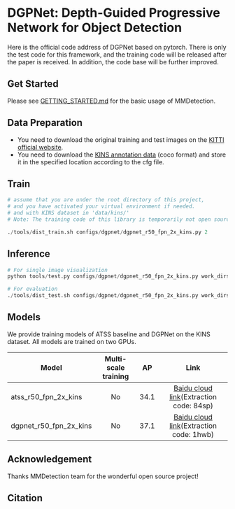 # DGPNet: Depth-Guided Progressive Network for Object Detection

Here is the official code address of DGPNet based on pytorch. There is only the test code for this framework, and the training code will be released after the paper is received. In addition, the code base will be further improved.

## Get Started

Please see [GETTING_STARTED.md](https://github.com/open-mmlab/mmdetection/blob/v2.11.0/docs/get_started.md) for the basic usage of MMDetection.

## Data Preparation

- You need to download the original training and test images on the [KITTI official website](http://www.cvlibs.net/datasets/kitti/eval_object.php?obj_benchmark=2d).
- You need to download the [KINS annotation data](https://github.com/qqlu/Amodal-Instance-Segmentation-through-KINS-Dataset) (coco format) and store it in the specified location according to the cfg file.

## Train

```python
# assume that you are under the root directory of this project,
# and you have activated your virtual environment if needed.
# and with KINS dataset in 'data/kins/'
# Note: The training code of this library is temporarily not open source and will be released after the paper is accepted.

./tools/dist_train.sh configs/dgpnet/dgpnet_r50_fpn_2x_kins.py 2
```

## Inference

```python
# For single image visualization
python tools/test.py configs/dgpnet/dgpnet_r50_fpn_2x_kins.py work_dirs/dgpnet_kins.pth --show
```

```python
# For evaluation
./tools/dist_test.sh configs/dgpnet/dgpnet_r50_fpn_2x_kins.py work_dirs/dgpnet_kins.pth 2 --eval bbox
```

## Models

We provide training models of ATSS baseline and DGPNet on the KINS dataset. All models are trained on two GPUs.

Model | Multi-scale training | AP | Link
--- |:---:|:---:|:---:
atss_r50_fpn_2x_kins | No  | 34.1 | [Baidu cloud link](https://pan.baidu.com/s/1oQ4_e3gmGq5gfyp0K3_E3A)(Extraction code: 84sp)
dgpnet_r50_fpn_2x_kins | No  | 37.1 | [Baidu cloud link](https://pan.baidu.com/s/1txLY9jDpX2sO6s9ug_9rrw)(Extraction code: 1hwb)

## Acknowledgement

Thanks MMDetection team for the wonderful open source project!

## Citation




